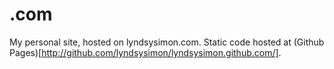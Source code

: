 .com
====

My personal site, hosted on lyndsysimon.com. Static code hosted at
(Github Pages)[http://github.com/lyndsysimon/lyndsysimon.github.com/].